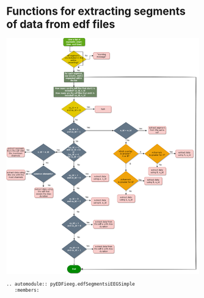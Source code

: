 # Functions for extracting segments of data from edf files

![Image](https://github.com/Mariellapanag/pyEDFieeg/blob/main/GitpageImages/flow_chartt.png?raw=true)

```{eval-rst}
.. automodule:: pyEDFieeg.edfSegmentsiEEGSimple
   :members:
```

